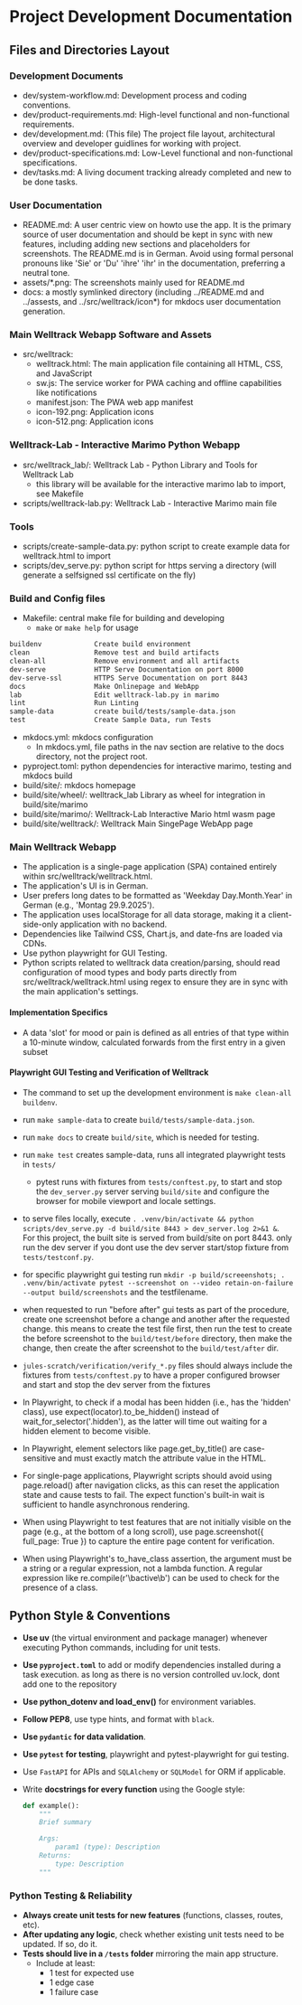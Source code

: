 # Project Development Documentation

## Files and Directories Layout

### Development Documents

- dev/system-workflow.md: Development process and coding conventions.
- dev/product-requirements.md: High-level functional and non-functional requirements.
- dev/development.md: (This file) The project file layout, architectural overview and developer guidlines for working with project.
- dev/product-specifications.md: Low-Level functional and non-functional specifications.
- dev/tasks.md: A living document tracking already completed and new to be done tasks.

### User Documentation

- README.md: A user centric view on howto use the app. It is the primary source of user documentation and should be kept in sync with new features, including adding new sections and placeholders for screenshots. The README.md is in German. Avoid using formal personal pronouns like 'Sie' or 'Du' 'ihre' 'ihr' in the documentation, preferring a neutral tone.
- assets/*.png: The screenshots mainly used for README.md
- docs: a mostly symlinked directory (including ../README.md and ../assests, and ../src/welltrack/icon*) for mkdocs user documentation generation.

### Main Welltrack Webapp Software and Assets

- src/welltrack:
    - welltrack.html: The main application file containing all HTML, CSS, and JavaScript
    - sw.js: The service worker for PWA caching and offline capabilities like notifications
    - manifest.json: The PWA web app manifest
    - icon-192.png: Application icons
    - icon-512.png: Application icons

### Welltrack-Lab - Interactive Marimo Python Webapp

- src/welltrack_lab/: Welltrack Lab - Python Library and Tools for Welltrack Lab
    - this library will be available for the interactive marimo lab to import, see Makefile
- scripts/welltrack-lab.py: Welltrack Lab - Interactive Marimo main file

### Tools

- scripts/create-sample-data.py: python script to create example data for welltrack.html to import
- scripts/dev_serve.py: python script for https serving a directory (will generate a selfsigned ssl certificate on the fly)

### Build and Config files

- Makefile: central make file for building and developing
    - `make` or `make help` for usage
```txt
buildenv             Create build environment
clean                Remove test and build artifacts
clean-all            Remove environment and all artifacts
dev-serve            HTTP Serve Documentation on port 8000
dev-serve-ssl        HTTPS Serve Documentation on port 8443
docs                 Make Onlinepage and WebApp
lab                  Edit welltrack-lab.py in marimo
lint                 Run Linting
sample-data          create build/tests/sample-data.json
test                 Create Sample Data, run Tests
```

- mkdocs.yml: mkdocs configuration
    - In mkdocs.yml, file paths in the nav section are relative to the docs directory, not the project root.
- pyproject.toml: python dependencies for interactive marimo, testing and mkdocs build
- build/site/: mkdocs homepage
- build/site/wheel/: welltrack_lab Library as wheel for integration in build/site/marimo
- build/site/marimo/: Welltrack-Lab Interactive Mario html wasm page
- build/site/welltrack/: Welltrack Main SingePage WebApp page

### Main Welltrack Webapp

- The application is a single-page application (SPA) contained entirely within src/welltrack/welltrack.html.
- The application's UI is in German.
- User prefers long dates to be formatted as 'Weekday Day.Month.Year' in German (e.g., 'Montag 29.9.2025').
- The application uses localStorage for all data storage, making it a client-side-only application with no backend.
- Dependencies like Tailwind CSS, Chart.js, and date-fns are loaded via CDNs.
- Use python playwright for GUI Testing.
- Python scripts related to welltrack data creation/parsing, should read configuration of mood types and body parts directly from src/welltrack/welltrack.html using regex to ensure they are in sync with the main application's settings.

#### Implementation Specifics

- A data 'slot' for mood or pain is defined as all entries of that type within a 10-minute window, calculated forwards from the first entry in a given subset

#### Playwright GUI Testing and Verification of Welltrack

- The command to set up the development environment is `make clean-all buildenv`.
- run `make sample-data` to create `build/tests/sample-data.json`.
- run `make docs` to create `build/site`, which is needed for testing.
- run `make test` creates sample-data,  runs all integrated playwright tests in `tests/`
    - pytest runs with fixtures from `tests/conftest.py`, to start and stop the `dev_server.py` server serving `build/site` and configure the browser for mobile viewport and locale settings.
- to serve files locally, execute `. .venv/bin/activate && python scripts/dev_serve.py -d build/site 8443 > dev_server.log 2>&1 &`. For this project, the built site is served from build/site on port 8443. only run the dev server if you dont use the dev server start/stop fixture from `tests/testconf.py`.
- for specific playwright gui testing run `mkdir -p build/screeenshots; . .venv/bin/activate pytest --screenshot on --video retain-on-failure --output build/screenshots` and the testfilename.
- when requested to run "before after" gui tests as part of the procedure, create one screenshot before a change and another after the requested change. this means to create the test file first, then run the test to create the before screenshot to the `build/test/before` directory, then make the change, then create the after screenshot to the `build/test/after` dir.
- `jules-scratch/verification/verify_*.py` files should always include the fixtures from `tests/conftest.py` to have a proper configured browser and start and stop the dev server from the fixtures

- In Playwright, to check if a modal has been hidden (i.e., has the 'hidden' class), use expect(locator).to_be_hidden() instead of wait_for_selector('.hidden'), as the latter will time out waiting for a hidden element to become visible.
- In Playwright, element selectors like page.get_by_title() are case-sensitive and must exactly match the attribute value in the HTML.
- For single-page applications, Playwright scripts should avoid using page.reload() after navigation clicks, as this can reset the application state and cause tests to fail. The expect function's built-in wait is sufficient to handle asynchronous rendering.
- When using Playwright to test features that are not initially visible on the page (e.g., at the bottom of a long scroll), use page.screenshot({ full_page: True }) to capture the entire page content for verification.
- When using Playwright's to_have_class assertion, the argument must be a string or a regular expression, not a lambda function. A regular expression like re.compile(r'\bactive\b') can be used to check for the presence of a class.


## Python Style & Conventions

- **Use uv** (the virtual environment and package manager) whenever executing Python commands, including for unit tests.
- **Use `pyproject.toml`** to add or modify dependencies installed during a task execution. as long as there is no version controlled uv.lock, dont add one to the repository
- **Use python_dotenv and load_env()** for environment variables.
- **Follow PEP8**, use type hints, and format with `black`.
- **Use `pydantic` for data validation**.
- **Use `pytest` for testing**, playwright and pytest-playwright for gui testing.
- Use `FastAPI` for APIs and `SQLAlchemy` or `SQLModel` for ORM if applicable.
- Write **docstrings for every function** using the Google style:

  ```python
  def example():
      """
      Brief summary

      Args:
          param1 (type): Description
      Returns:
          type: Description
      """
  ```

### Python Testing & Reliability

- **Always create unit tests for new features** (functions, classes, routes, etc).
- **After updating any logic**, check whether existing unit tests need to be updated. If so, do it.
- **Tests should live in a `/tests` folder** mirroring the main app structure.
    - Include at least:
        - 1 test for expected use
        - 1 edge case
        - 1 failure case
